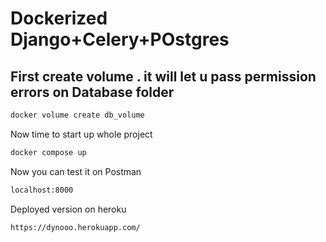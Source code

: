 # Dockerized Django+Celery+POstgres
## First create volume . it will let u pass permission errors on Database folder
```sh
docker volume create db_volume
```

Now time to start up whole project
```sh
docker compose up
```
Now you can test it on Postman 
```sh
localhost:8000
```

Deployed version on heroku

```sh
https://dynooo.herokuapp.com/
```